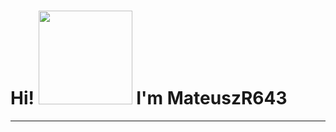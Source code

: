 <h1>Hi! <img src="https://octodex.github.com/images/octonaut.jpg" width="150"> I'm MateuszR643</h1>
<hr>




